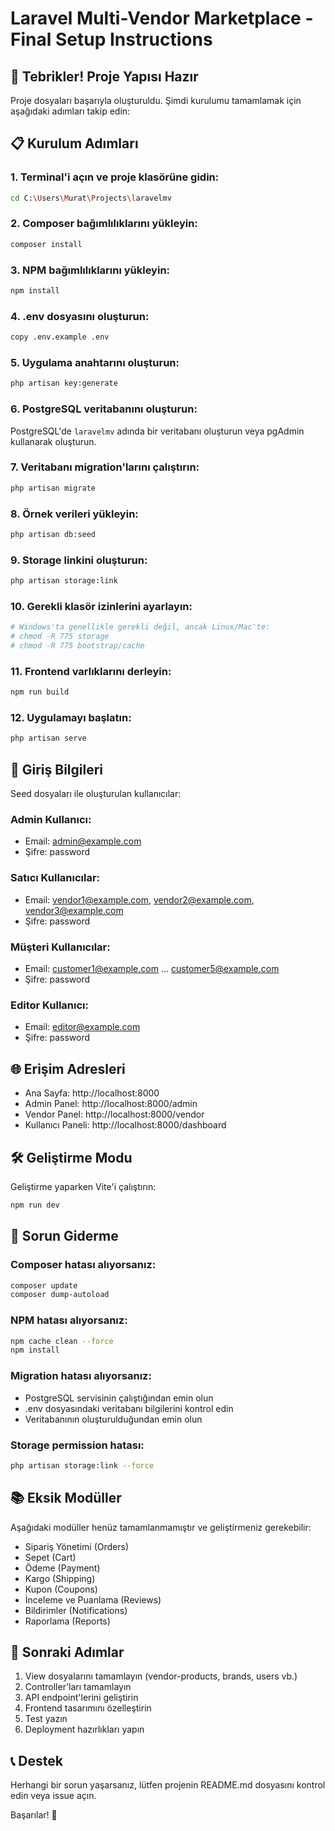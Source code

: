 # Laravel Multi-Vendor Marketplace - Final Setup Instructions

## 🎉 Tebrikler! Proje Yapısı Hazır

Proje dosyaları başarıyla oluşturuldu. Şimdi kurulumu tamamlamak için aşağıdaki adımları takip edin:

## 📋 Kurulum Adımları

### 1. Terminal'i açın ve proje klasörüne gidin:
```bash
cd C:\Users\Murat\Projects\laravelmv
```

### 2. Composer bağımlılıklarını yükleyin:
```bash
composer install
```

### 3. NPM bağımlılıklarını yükleyin:
```bash
npm install
```

### 4. .env dosyasını oluşturun:
```bash
copy .env.example .env
```

### 5. Uygulama anahtarını oluşturun:
```bash
php artisan key:generate
```

### 6. PostgreSQL veritabanını oluşturun:

PostgreSQL'de `laravelmv` adında bir veritabanı oluşturun veya pgAdmin kullanarak oluşturun.

### 7. Veritabanı migration'larını çalıştırın:
```bash
php artisan migrate
```

### 8. Örnek verileri yükleyin:
```bash
php artisan db:seed
```

### 9. Storage linkini oluşturun:
```bash
php artisan storage:link
```

### 10. Gerekli klasör izinlerini ayarlayın:
```bash
# Windows'ta genellikle gerekli değil, ancak Linux/Mac'te:
# chmod -R 775 storage
# chmod -R 775 bootstrap/cache
```

### 11. Frontend varlıklarını derleyin:
```bash
npm run build
```

### 12. Uygulamayı başlatın:
```bash
php artisan serve
```

## 🔑 Giriş Bilgileri

Seed dosyaları ile oluşturulan kullanıcılar:

### Admin Kullanıcı:
- Email: admin@example.com
- Şifre: password

### Satıcı Kullanıcılar:
- Email: vendor1@example.com, vendor2@example.com, vendor3@example.com
- Şifre: password

### Müşteri Kullanıcılar:
- Email: customer1@example.com ... customer5@example.com
- Şifre: password

### Editor Kullanıcı:
- Email: editor@example.com
- Şifre: password

## 🌐 Erişim Adresleri

- Ana Sayfa: http://localhost:8000
- Admin Panel: http://localhost:8000/admin
- Vendor Panel: http://localhost:8000/vendor
- Kullanıcı Paneli: http://localhost:8000/dashboard

## 🛠️ Geliştirme Modu

Geliştirme yaparken Vite'i çalıştırın:
```bash
npm run dev
```

## 🐛 Sorun Giderme

### Composer hatası alıyorsanız:
```bash
composer update
composer dump-autoload
```

### NPM hatası alıyorsanız:
```bash
npm cache clean --force
npm install
```

### Migration hatası alıyorsanız:
- PostgreSQL servisinin çalıştığından emin olun
- .env dosyasındaki veritabanı bilgilerini kontrol edin
- Veritabanının oluşturulduğundan emin olun

### Storage permission hatası:
```bash
php artisan storage:link --force
```

## 📚 Eksik Modüller

Aşağıdaki modüller henüz tamamlanmamıştır ve geliştirmeniz gerekebilir:
- Sipariş Yönetimi (Orders)
- Sepet (Cart)
- Ödeme (Payment)
- Kargo (Shipping)
- Kupon (Coupons)
- İnceleme ve Puanlama (Reviews)
- Bildirimler (Notifications)
- Raporlama (Reports)

## 🚀 Sonraki Adımlar

1. View dosyalarını tamamlayın (vendor-products, brands, users vb.)
2. Controller'ları tamamlayın
3. API endpoint'lerini geliştirin
4. Frontend tasarımını özelleştirin
5. Test yazın
6. Deployment hazırlıkları yapın

## 📞 Destek

Herhangi bir sorun yaşarsanız, lütfen projenin README.md dosyasını kontrol edin veya issue açın.

Başarılar! 🎊
